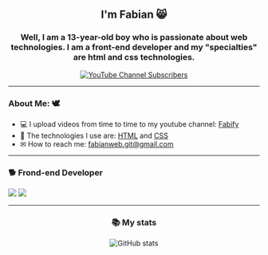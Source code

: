 <div id="badges" align="center">
  <h2 align="center">I'm Fabian 😸</h2>
  <h3>Well, I am a 13-year-old boy who is passionate about web technologies. I am a front-end developer and my "specialties" are html and css technologies.</h3>
  <a href="https://www.youtube.com/channel/UCcBqkXD6gz0tYFSJv0s1shA" target="_blank">
  <img alt="YouTube Channel Subscribers" src="https://img.shields.io/youtube/channel/subscribers/UCcBqkXD6gz0tYFSJv0s1shA">
  </a>
</div>

---

### About Me: 🕊

- 💻 I upload videos from time to time to my youtube channel: [Fabify](https://www.youtube.com/channel/UCcBqkXD6gz0tYFSJv0s1shA)
- 📃 The technologies I use are: [HTML]() and [CSS]()
- ✉ How to reach me: [fabianweb.git@gmail.com](mailto:fabianweb.git@gmail.com)

---

<div id="tools" align="left">
  <h3>🐕 Frond-end Developer</h3>
  <img src="https://img.shields.io/badge/HTML5-E34F26?style=for-the-badge&logo=html5&logoColor=white">
  <img src="https://img.shields.io/badge/CSS3-1572B6?style=for-the-badge&logo=css3&logoColor=white">
</div>

---

<div id="stats" align="center">

### 📚 My stats
![GitHub stats](https://github-readme-stats.vercel.app/api?username=Fabiaweb&show_icons=true&hide=contribs,prs&cache_seconds=86400&theme=tokyonight)
</div>
